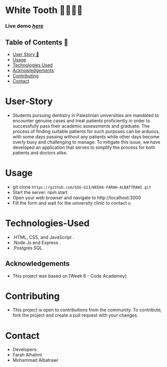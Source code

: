 # White Tooth 🦷👩🏻‍⚕️
### Live demo [_here_]()

## Table of Contents :link:
- [User Story 🏥](#User-Story)
- [Usage](#usage)
- [Technologies Used](#Technologies-Used)
- [Acknowledgements](#acknowledgements)
- [Contributing](#Contributing)
- [Contact](#Contact)

# User-Story 
- Students pursuing dentistry in Palestinian universities are mandated to encounter genuine cases and treat patients proficiently in order to successfully pass their academic assessments and graduate. The process of finding suitable patients for such purposes can be arduous, with some days passing without any patients while other days become overly busy and challenging to manage. To mitigate this issue, we have developed an application that serves to simplify the process for both patients and doctors alike.

# Usage
- git clone `https://github.com/GSG-G13/WEEK6-FARAH-ALBATTRAWI.git`
- Start the server: npm start
- Open your web browser and navigate to http://localhost:3000
- Fill the form and wait for the university clinic to contact u

# Technologies-Used
- .HTML, CSS, and JavaScript . 
- .Node Js and Express .
- .Postgres SQL.

## Acknowledgements 

- This project was based on [Week 6 - Code Academey]

# Contributing
- This project is open to contributions from the community. To contribute, fork the project and create a pull request with your changes.

# Contact
- Developers:
- Farah Alhalimi
- Mohammad Albatrawi

